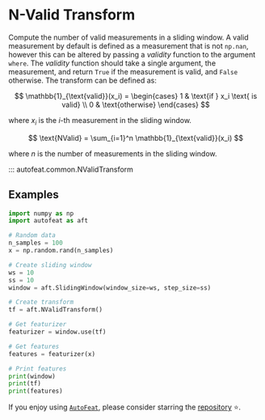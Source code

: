 # N-Valid Transform

Compute the number of valid measurements in a sliding window. A valid measurement by default is defined as a measurement that is not `np.nan`, however this can be altered by passing a *validity* function to the argument `where`. The *validity* function should take a single argument, the measurement, and return `True` if the measurement is valid, and `False` otherwise. The transform can be defined as:

$$
\mathbb{1}_{\text{valid}}(x_i) = \begin{cases}
1 & \text{if } x_i \text{ is valid} \\
0 & \text{otherwise}
\end{cases}
$$

where $x_i$ is the $i$-th measurement in the sliding window.

$$
\text{NValid} = \sum_{i=1}^n \mathbb{1}_{\text{valid}}(x_i)
$$

where $n$ is the number of measurements in the sliding window.

::: autofeat.common.NValidTransform
      

## Examples

```python
import numpy as np
import autofeat as aft

# Random data
n_samples = 100
x = np.random.rand(n_samples)

# Create sliding window
ws = 10
ss = 10
window = aft.SlidingWindow(window_size=ws, step_size=ss)

# Create transform
tf = aft.NValidTransform()

# Get featurizer
featurizer = window.use(tf)

# Get features
features = featurizer(x)

# Print features
print(window)
print(tf)
print(features)
```


If you enjoy using [`AutoFeat`](../../index.md), please consider starring the [repository](https://github.com/autonlab/AutoFeat) ⭐️.